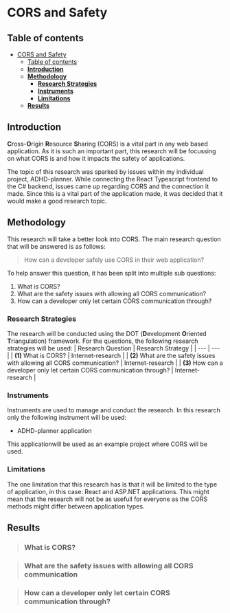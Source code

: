 # CORS and Safety
## Table of contents
- [CORS and Safety](#cors-and-safety)
  - [Table of contents](#table-of-contents)
  - [**Introduction**](#introduction)
  - [**Methodology**](#methodology)
    - [**Research Strategies**](#research-strategies)
    - [**Instruments**](#instruments)
    - [**Limitations**](#limitations)
  - [**Results**](#results)


## **Introduction**
**C**ross-**O**rigin **R**esource **S**haring (CORS) is a vital part in any web based application. As it is such an important part, this research will be focussing on what CORS is and how it impacts the safety of applications.

The topic of this research was sparked by issues within my individual project, ADHD-planner. While connecting the React Typescript frontend to the C# backend, issues came up regarding CORS and the connection it made. Since this is a vital part of the application made, it was decided that it would make a good research topic.

## **Methodology**
This research will take a better look into CORS. The main research question that will be answered is as follows:
>How can a developer safely use CORS in their web application?

To help answer this question, it has been split into multiple sub questions:

1. What is CORS?
2. What are the safety issues with allowing all CORS communication?
3. How can a developer only let certain CORS communication through?

### **Research Strategies**
The research will be conducted using the DOT (**D**evelopment **O**riented **T**riangulation) framework. For the questions, the following research strategies will be used:
| Research Question | Research Strategy |
| --- | --- |
| <b>(1)</b> What is CORS? | Internet-research |
| <b>(2)</b> What are the safety issues with allowing all CORS communication? | Internet-research |
| <b>(3)</b> How can a developer only let certain CORS communication through? | Internet-research |

### **Instruments**
Instruments are used to manage and conduct the research. In this research only the following instrument will be used:
- ADHD-planner application

This applicationwill be used as an example project where CORS will be used. 

### **Limitations**
The one limitation that this research has is that it will be limited to the type of application, in this case: React and ASP.NET applications. This might mean that the research will not be as usefull for everyone as the CORS methods might differ between application types.

## **Results**
> ### What is CORS?



> ### What are the safety issues with allowing all CORS communication


> ### How can a developer only let certain CORS communication through?


